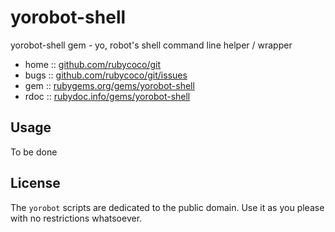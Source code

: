 # yorobot-shell

yorobot-shell gem  -  yo, robot's shell command line helper / wrapper

* home  :: [github.com/rubycoco/git](https://github.com/rubycoco/git)
* bugs  :: [github.com/rubycoco/git/issues](https://github.com/rubycoco/git/issues)
* gem   :: [rubygems.org/gems/yorobot-shell](https://rubygems.org/gems/yorobot-shell)
* rdoc  :: [rubydoc.info/gems/yorobot-shell](http://rubydoc.info/gems/yorobot-shell)



## Usage

To be done




## License

The `yorobot` scripts are dedicated to the public domain.
Use it as you please with no restrictions whatsoever.


